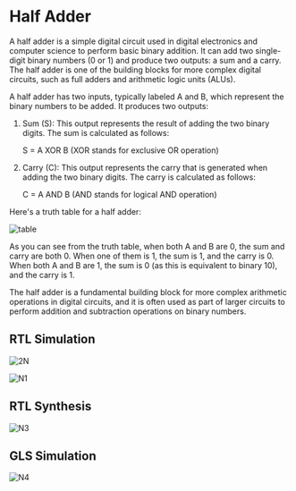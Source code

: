 # Half Adder
A half adder is a simple digital circuit used in digital electronics and computer science to perform basic binary addition. It can add two single-digit binary numbers (0 or 1) and produce two outputs: a sum and a carry. The half adder is one of the building blocks for more complex digital circuits, such as full adders and arithmetic logic units (ALUs).

A half adder has two inputs, typically labeled A and B, which represent the binary numbers to be added. It produces two outputs:

1) Sum (S): This output represents the result of adding the two binary digits. The sum is calculated as follows:

    S = A XOR B (XOR stands for exclusive OR operation)

2) Carry (C): This output represents the carry that is generated when adding the two binary digits. The carry is calculated as follows:

    C = A AND B (AND stands for logical AND operation)


Here's a truth table for a half adder:

![table](https://github.com/ramdev604/hf/assets/43489027/00c81a55-07e1-4ab2-859d-d7c19796cd0b)

As you can see from the truth table, when both A and B are 0, the sum and carry are both 0. When one of them is 1, the sum is 1, and the carry is 0. When both A and B are 1, the sum is 0 (as this is equivalent to binary 10), and the carry is 1.

The half adder is a fundamental building block for more complex arithmetic operations in digital circuits, and it is often used as part of larger circuits to perform addition and subtraction operations on binary numbers.

## RTL Simulation

![2N](https://github.com/ramdev604/hf/assets/43489027/a10fcc38-6f50-4c48-9a3a-de56c6a331f8)


![N1](https://github.com/ramdev604/hf/assets/43489027/47ca6713-ea06-493a-b5f3-665a58664ed1)

## RTL Synthesis
![N3](https://github.com/ramdev604/hf/assets/43489027/c7ae2d19-fe8f-4dfa-bb1f-e20258619791)

## GLS Simulation
![N4](https://github.com/ramdev604/hf/assets/43489027/3f1d309e-e50f-4f3a-8e18-6f60c0be1479)
